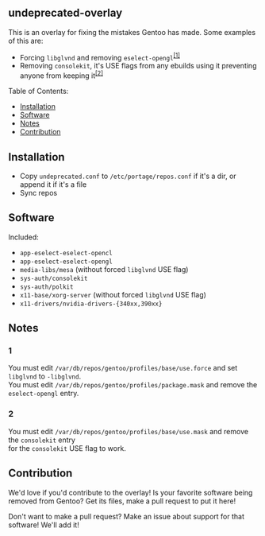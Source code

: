 ## undeprecated-overlay

This is an overlay for fixing the mistakes Gentoo has made. Some examples of this are:

- Forcing `libglvnd` and removing `eselect-opengl`<sup>[\[1\]](#1)</sup>
- Removing `consolekit`, it's USE flags from any ebuilds using it preventing anyone from keeping it<sup>[\[2\]](#2)</sup>

Table of Contents:

- [Installation](#installation)
- [Software](#software)
- [Notes](#notes)
- [Contribution](#contribution)

## Installation

- Copy `undeprecated.conf` to `/etc/portage/repos.conf` if it's a dir, or append it if it's a file
- Sync repos

## Software

Included:

- `app-eselect-eselect-opencl`
- `app-eselect-eselect-opengl`
- `media-libs/mesa` (without forced `libglvnd` USE flag)
- `sys-auth/consolekit`
- `sys-auth/polkit`
- `x11-base/xorg-server` (without forced `libglvnd` USE flag)
- `x11-drivers/nvidia-drivers-{340xx,390xx}`

## Notes

### 1

You must edit `/var/db/repos/gentoo/profiles/base/use.force` and set `libglvnd` to `-libglvnd`.<br>
You must edit `/var/db/repos/gentoo/profiles/package.mask` and remove the `eselect-opengl` entry.

### 2

You must edit `/var/db/repos/gentoo/profiles/base/use.mask` and remove the `consolekit` entry<br>
for the `consolekit` USE flag to work.

## Contribution

We'd love if you'd contribute to the overlay! Is your favorite software being removed from Gentoo?
Get its files, make a pull request to put it here!

Don't want to make a pull request? Make an issue about support for that software! We'll add it!
